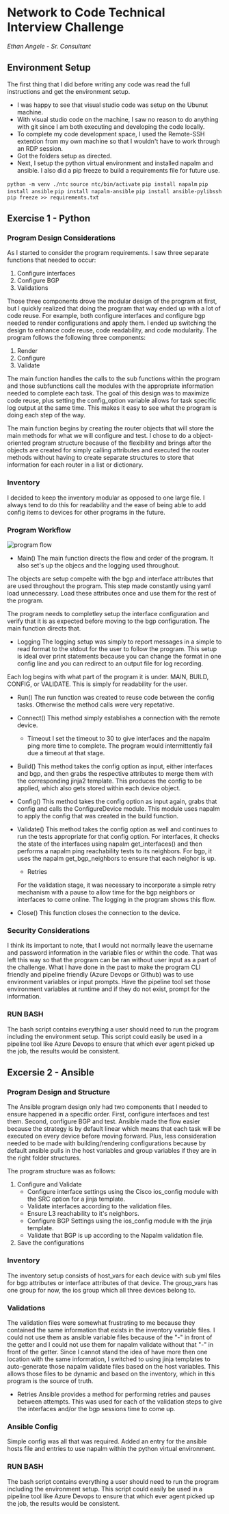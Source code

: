 # Network to Code Technical Interview Challenge
*Ethan Angele - Sr. Consultant*

## Environment Setup
The first thing that I did before writing any code was read the full instructions and get the environment setup. 

- I was happy to see that visual studio code was setup on the Ubunut machine.
- With visual studio code on the machine, I saw no reason to do anything with git since I am both executing and developing the code locally. 
- To complete my code development space, I used the Remote-SSH extention from my own machine so that I wouldn't have to work through an RDP session. 
- Got the folders setup as directed. 
- Next, I setup the python virtual environment and installed napalm and ansible. I also did a pip freeze to build a requirements file for future use. 

`python -m venv ./ntc`
`source ntc/bin/activate`
`pip install napalm`
`pip install ansible`
`pip install napalm-ansible`
`pip install ansible-pylibssh`
`pip freeze >> requirements.txt`


## Exercise 1 - Python
### Program Design Considerations
As I started to consider the program requirements. I saw three separate functions that needed to occur:

1. Configure interfaces
2. Configure BGP
3. Validations

Those three components drove the modular design of the program at first, but I quickly realized that doing the program that way ended up with a lot of code reuse. For example, both configure interfaces and configure bgp needed to render configurations and apply them. I ended up switching the design to enhance code reuse, code readability, and code modularity. The program follows the following three components:

1. Render
2. Configure
3. Validate

The main function handles the calls to the sub functions within the program and those subfunctions call the modules with the appropriate information needed to complete each task. The goal of this design was to maximize code reuse, plus setting the config_option variable allows for task specific log output at the same time. This makes it easy to see what the program is doing each step of the way. 

The main function begins by creating the router objects that will store the main methods for what we will configure and test. I chose to do a object-oriented program structure because of the flexibility and brings after the objects are created for simply calling attributes and executed the router methods without having to create separate structures to store that information for each router in a list or dictionary. 

### Inventory
I decided to keep the inventory modular as opposed to one large file. I always tend to do this for readability and the ease of being able to add config items to devices for other programs in the future. 

### Program Workflow

![program flow](./media/python_program_flow.png)

- Main()
The main function directs the flow and order of the program. It also set's up the objecs and the logging used throughout. 

The objects are setup compelte with the bgp and interface attributes that are used throughout the program. This step made constantly using yaml load unnecessary. Load these attributes once and use them for the rest of the program.

The program needs to completley setup the interface configuration and verify that it is as expected before moving to the bgp configuration. The main function directs that. 

- Logging
The logging setup was simply to report messages in a simple to read format to the stdout for the user to follow the program. This setup is ideal over print statements because you can change the format in one config line and you can redirect to an output file for log recording.

Each log begins with what part of the program it is under. MAIN, BUILD, CONFIG, or VALIDATE. This is simply for readability for the user. 

- Run()
The run function was created to reuse code between the config tasks. Otherwise the method calls were very repetative. 

- Connect()
This method simply establishes a connection with the remote device.
    - Timeout
    I set the timeout to 30 to give interfaces and the napalm ping more time to complete. The program would intermittently fail due a timeout at that stage. 

- Build()
This method takes the config option as input, either interfaces and bgp, and then grabs the respective attributes to merge them with the corresponding jinja2 template. This produces the config to be applied, which also gets stored within each device object.

- Config()
This method takes the config option as input again, grabs that config and calls the ConfigureDevice module. This module uses napalm to apply the config that was created in the build function.

- Validate()
This method takes the config option as well and continues to run the tests appropriate for that config option. For interfaces, it checks the state of the interfaces using napalm get_interfaces() and then performs a napalm ping reachability tests to its neighbors. For bgp, it uses the napalm get_bgp_neighbors to ensure that each neighor is up. 

    - Retries

    For the validation stage, it was necessary to incorporate a simple retry mechanism with a pause to allow time for the bgp neighbors or interfaces to come online. The logging in the program shows this flow. 

- Close()
This function closes the connection to the device. 

### Security Considerations

I think its important to note, that I would not normally leave the username and password information in the variable files or within the code. That was left this way so that the program can be ran without user input as a part of the challenge. What I have done in the past to make the program CLI friendly and pipeline friendly (Azure Devops or Github) was to use environment variables or input prompts. Have the pipeline tool set those environment variables at runtime and if they do not exist, prompt for the information.

### RUN BASH
The bash script contains everything a user should need to run the program including the environment setup. This script could easily be used in a pipeline tool like Azure Devops to ensure that which ever agent picked up the job, the results would be consistent.  

## Excersie 2 - Ansible
### Program Design and Structure

The Ansible program design only had two components that I needed to ensure happened in a specific order. First, configure interfaces and test them. Second, configure BGP and test. Ansible made the flow easier because the strategy is by default linear which means that each task will be executed on every device before moving forward. Plus, less consideration needed to be made with building/rendering configurations because by default ansible pulls in the host variables and group variables if they are in the right folder structures. 

The program structure was as follows:
1. Configure and Validate
    -   Configure interface settings using the Cisco ios_config module with the SRC option for a jinja template.
    - Validate interfaces according to the validation files. 
    - Ensure L3 reachability to it's neighbors. 
    - Configure BGP Settings using the ios_config module with the jinja template.
    - Validate that BGP is up according to the Napalm validation file. 
2. Save the configurations

### Inventory
The inventory setup consists of host_vars for each device with sub yml files for bgp attributes or interface attributes of that device. The group_vars has one group for now, the ios group which all three devices belong to. 

### Validations
The validation files were somewhat frustrating to me because they contained the same information that exists in the inventory variable files. I could not use them as ansible variable files because of the "-" in front of the getter and I could not use them for napalm validate without that "-" in front of the getter. Since I cannot stand the idea of have more then one location with the same information, I switched to using jinja templates to auto-generate those napalm validate files based on the host variables. This allows those files to be dynamic and based on the inventory, which in this program is the source of truth.

- Retries
    Ansible provides a method for performing retries and pauses between attempts. This was used for each of the validation steps to give the interfaces and/or the bgp sessions time to come up.

### Ansible Config
Simple config was all that was required. Added an entry for the ansible hosts file and entries to use napalm within the python virtual environment. 

### RUN BASH
The bash script contains everything a user should need to run the program including the environment setup. This script could easily be used in a pipeline tool like Azure Devops to ensure that which ever agent picked up the job, the results would be consistent. 